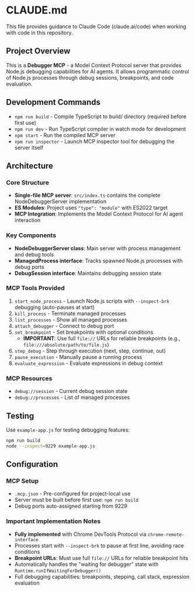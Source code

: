 # CLAUDE.md

This file provides guidance to Claude Code (claude.ai/code) when working with code in this repository.

## Project Overview

This is a **Debugger MCP** - a Model Context Protocol server that provides Node.js debugging capabilities for AI agents. It allows programmatic control of Node.js processes through debug sessions, breakpoints, and code evaluation.

## Development Commands

- `npm run build` - Compile TypeScript to build/ directory (required before first use)
- `npm run dev` - Run TypeScript compiler in watch mode for development  
- `npm start` - Run the compiled MCP server
- `npm run inspector` - Launch MCP inspector tool for debugging the server itself

## Architecture

### Core Structure
- **Single-file MCP server**: `src/index.ts` contains the complete NodeDebuggerServer implementation
- **ES Modules**: Project uses `"type": "module"` with ES2022 target
- **MCP Integration**: Implements the Model Context Protocol for AI agent interaction

### Key Components
- **NodeDebuggerServer class**: Main server with process management and debug tools
- **ManagedProcess interface**: Tracks spawned Node.js processes with debug ports
- **DebugSession interface**: Maintains debugging session state

### MCP Tools Provided
1. `start_node_process` - Launch Node.js scripts with `--inspect-brk` debugging (auto-pauses at start)
2. `kill_process` - Terminate managed processes  
3. `list_processes` - Show all managed processes
4. `attach_debugger` - Connect to debug port
5. `set_breakpoint` - Set breakpoints with optional conditions
   - **IMPORTANT**: Use full `file://` URLs for reliable breakpoints (e.g., `file:///absolute/path/to/file.js`)
6. `step_debug` - Step through execution (next, step, continue, out)
7. `pause_execution` - Manually pause a running process
8. `evaluate_expression` - Evaluate expressions in debug context

### MCP Resources
- `debug://session` - Current debug session state
- `debug://processes` - List of managed processes

## Testing

Use `example-app.js` for testing debugging features:
```bash
npm run build
node --inspect=9229 example-app.js
```

## Configuration

### MCP Setup
- `.mcp.json` - Pre-configured for project-local use
- Server must be built before first use: `npm run build`
- Debug ports auto-assigned starting from 9229

### Important Implementation Notes
- **Fully implemented** with Chrome DevTools Protocol via `chrome-remote-interface`
- Processes start with `--inspect-brk` to pause at first line, avoiding race conditions
- **Breakpoint URLs**: Must use full `file://` URLs for reliable breakpoint hits
- Automatically handles the "waiting for debugger" state with `Runtime.runIfWaitingForDebugger()`
- Full debugging capabilities: breakpoints, stepping, call stack, expression evaluation
